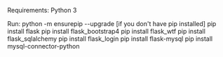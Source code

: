 Requirements:
Python 3

Run:
python -m ensurepip --upgrade [if you don't have pip installed]
pip install flask
pip install flask_bootstrap4
pip install flask_wtf
pip install flask_sqlalchemy
pip install flask_login
pip install flask-mysql
pip install mysql-connector-python